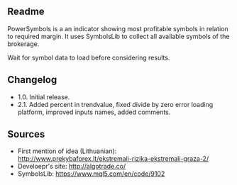 ## Readme

PowerSymbols is a an indicator showing most profitable symbols in relation to required margin. It uses SymbolsLib to collect all available symbols of the brokerage.

Wait for symbol data to load before considering results.

## Changelog

- 1.0. Initial release.
- 2.1. Added percent in trendvalue, fixed divide by zero error loading platform, improved inputs names, added comments.

## Sources

- First mention of idea (Lithuanian): http://www.prekybaforex.lt/ekstremali-rizika-ekstremali-graza-2/
- Develoepr's site: http://algotrade.co/
- SymbolsLib: https://www.mql5.com/en/code/9102
